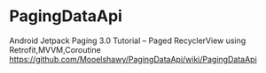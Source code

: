 # PagingDataApi
Android Jetpack Paging 3.0 Tutorial – Paged RecyclerView using Retrofit,MVVM,Coroutine
https://github.com/Mooelshawy/PagingDataApi/wiki/PagingDataApi

